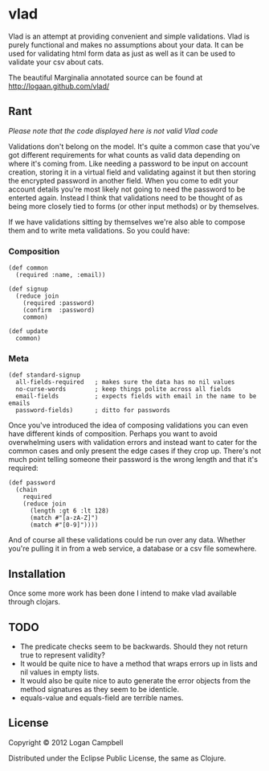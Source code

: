 # vlad

Vlad is an attempt at providing convenient and simple validations. Vlad is
purely functional and makes no assumptions about your data. It can be used for
validating html form data as just as well as it can be used to validate your
csv about cats.

The beautiful Marginalia annotated source can be found at
http://logaan.github.com/vlad/

## Rant

*Please note that the code displayed here is not valid Vlad code*

Validations don't belong on the model. It's quite a common case that you've got
different requirements for what counts as valid data depending on where it's
coming from. Like needing a password to be input on account creation, storing
it in a virtual field and validating against it but then storing the encrypted
password in another field. When you come to edit your account details you're
most likely not going to need the password to be enterted again. Instead I
think that validations need to be thought of as being more closely tied to
forms (or other input methods) or by themselves.

If we have validations sitting by themselves we're also able to compose them
and to write meta validations. So you could have:

### Composition

    (def common
      (required :name, :email))

    (def signup
      (reduce join
        (required :password)
        (confirm  :password)
        common)

    (def update
      common)

### Meta

    (def standard-signup
      all-fields-required   ; makes sure the data has no nil values
      no-curse-words        ; keep things polite across all fields
      email-fields          ; expects fields with email in the name to be emails
      password-fields)      ; ditto for passwords

Once you've introduced the idea of composing validations you can even have
different kinds of composition. Perhaps you want to avoid overwhelming users
with validation errors and instead want to cater for the common cases and only
present the edge cases if they crop up. There's not much point telling someone
their password is the wrong length and that it's required:

    (def password
      (chain
        required
        (reduce join
          (length :gt 6 :lt 128)
          (match #"[a-zA-Z]")
          (match #"[0-9]"))))

And of course all these validations could be run over any data. Whether you're
pulling it in from a web service, a database or a csv file somewhere.

## Installation

Once some more work has been done I intend to make vlad available through
clojars.

## TODO

* The predicate checks seem to be backwards. Should they not return true to
  represent validity?
* It would be quite nice to have a method that wraps errors up in lists and
  nil values in empty lists.
* It would also be quite nice to auto generate the error objects from the
  method signatures as they seem to be identicle. 
* equals-value and equals-field are terrible names.

## License

Copyright © 2012 Logan Campbell

Distributed under the Eclipse Public License, the same as Clojure.
